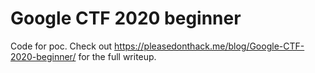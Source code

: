 # Google CTF 2020 beginner
Code for poc. Check out https://pleasedonthack.me/blog/Google-CTF-2020-beginner/ for the full writeup.
